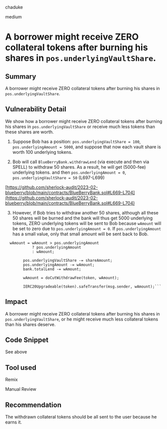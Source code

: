 chaduke

medium

# A borrower might receive ZERO collateral tokens after burning his shares in ``pos.underlyingVaultShare``.

## Summary
A borrower might receive ZERO collateral tokens after burning his shares in ``pos.underlyingVaultShare``.

## Vulnerability Detail
We show how a borrower might receive ZERO collateral tokens after burning his shares in ``pos.underlyingVaultShare`` or receive much less tokens than these shares are worth. 

1) Suppose Bob has a position: ``pos.underlyingVaultShare = 100``, ``pos.underlyingAmount = 5000``, and suppose that now each vault share is worth 100 underlying tokens. 

2) Bob will call ``BlueBerryBank.withdrawLend`` (via execute and then via SPELL) to withdraw 50 shares. As a result, he will get (5000-fee) underlying tokens. and then ``pos.underlyingAmount = 0``, ``pos.underlyingVaultShare = 50`` (L697-L699)

[https://github.com/sherlock-audit/2023-02-blueberry/blob/main/contracts/BlueBerryBank.sol#L669-L704](https://github.com/sherlock-audit/2023-02-blueberry/blob/main/contracts/BlueBerryBank.sol#L669-L704)

3) However, if Bob tries to withdraw another 50 shares, although all these 50 shares will be burned and the bank will thus get 5000 underlying tokens,  ZERO underlying tokens will be sent to Bob because ``wAmount`` will be set to zero due to ``pos.underlyingAmount = 0``. If ``pos.underlyingAmount`` has a small value, only that small amount will be sent back to Bob.
 
```solidity
  wAmount = wAmount > pos.underlyingAmount
            ? pos.underlyingAmount
            : wAmount;

        pos.underlyingVaultShare -= shareAmount;
        pos.underlyingAmount -= wAmount;
        bank.totalLend -= wAmount;

        wAmount = doCutWithdrawFee(token, wAmount);

        IERC20Upgradeable(token).safeTransfer(msg.sender, wAmount);```
```

## Impact
A borrower might receive ZERO collateral tokens after burning his shares in ``pos.underlyingVaultShare``, or he might receive much less collateral tokens than his shares deserve.

## Code Snippet
See above

## Tool used
Remix

Manual Review

## Recommendation
The withdrawn collateral tokens should be all sent to the user because  he earns it. 
